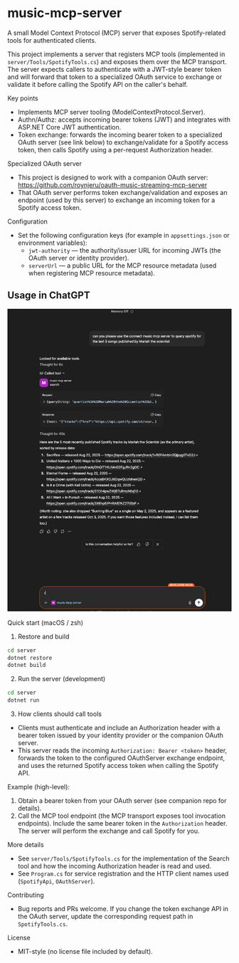 # music-mcp-server

A small Model Context Protocol (MCP) server that exposes Spotify-related tools for authenticated clients.

This project implements a server that registers MCP tools (implemented in `server/Tools/SpotifyTools.cs`) and exposes them over the MCP transport. The server expects callers to authenticate with a JWT-style bearer token and will forward that token to a specialized OAuth service to exchange or validate it before calling the Spotify API on the caller's behalf.

Key points
- Implements MCP server tooling (ModelContextProtocol.Server).
- Authn/Authz: accepts incoming bearer tokens (JWT) and integrates with ASP.NET Core JWT authentication.
- Token exchange: forwards the incoming bearer token to a specialized OAuth server (see link below) to exchange/validate for a Spotify access token, then calls Spotify using a per-request Authorization header.

Specialized OAuth server
- This project is designed to work with a companion OAuth server: https://github.com/roynjeru/oauth-music-streaming-mcp-server
- That OAuth server performs token exchange/validation and exposes an endpoint (used by this server) to exchange an incoming token for a Spotify access token.

Configuration
- Set the following configuration keys (for example in `appsettings.json` or environment variables):
	- `jwt-authority` — the authority/issuer URL for incoming JWTs (the OAuth server or identity provider).
	- `serverUrl` — a public URL for the MCP resource metadata (used when registering MCP resource metadata).

## Usage in ChatGPT
![example ](./server/example%20images/search%20response.png)

Quick start (macOS / zsh)

1. Restore and build

```bash
cd server
dotnet restore
dotnet build
```

2. Run the server (development)

```bash
cd server
dotnet run
```

3. How clients should call tools

- Clients must authenticate and include an Authorization header with a bearer token issued by your identity provider or the companion OAuth server.
- This server reads the incoming `Authorization: Bearer <token>` header, forwards the token to the configured OAuthServer exchange endpoint, and uses the returned Spotify access token when calling the Spotify API.

Example (high-level):

1) Obtain a bearer token from your OAuth server (see companion repo for details).
2) Call the MCP tool endpoint (the MCP transport exposes tool invocation endpoints). Include the same bearer token in the `Authorization` header. The server will perform the exchange and call Spotify for you.

More details
- See `server/Tools/SpotifyTools.cs` for the implementation of the Search tool and how the incoming Authorization header is read and used.
- See `Program.cs` for service registration and the HTTP client names used (`SpotifyApi`, `OAuthServer`).

Contributing
- Bug reports and PRs welcome. If you change the token exchange API in the OAuth server, update the corresponding request path in `SpotifyTools.cs`.

License
- MIT-style (no license file included by default).
